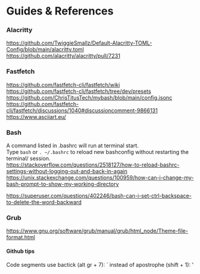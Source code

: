 # Guides & References

### Alacritty <br />
https://github.com/TwiggieSmallz/Default-Alacritty-TOML-Config/blob/main/alacritty.toml <br />
https://github.com/alacritty/alacritty/pull/7231 <br />

### Fastfetch <br />
https://github.com/fastfetch-cli/fastfetch/wiki <br />
https://github.com/fastfetch-cli/fastfetch/tree/dev/presets <br />
https://github.com/ChrisTitusTech/mybash/blob/main/config.jsonc <br />
https://github.com/fastfetch-cli/fastfetch/discussions/1040#discussioncomment-9866131 <br />
https://www.asciiart.eu/ <br />

### Bash <br />
A command listed in .bashrc will run at terminal start. <br />
Type `bash` or `. ~/.bashrc` to reload new bashconfig without restarting the terminal/ session. <br />
https://stackoverflow.com/questions/2518127/how-to-reload-bashrc-settings-without-logging-out-and-back-in-again <br />
https://unix.stackexchange.com/questions/100959/how-can-i-change-my-bash-prompt-to-show-my-working-directory <br />

https://superuser.com/questions/402246/bash-can-i-set-ctrl-backspace-to-delete-the-word-backward <br />

### Grub <br />
https://www.gnu.org/software/grub/manual/grub/html_node/Theme-file-format.html

#### Github tips<br />
Code segments use bactick (alt gr + 7): ` instead of apostrophe (shift + 1): ' <br />
